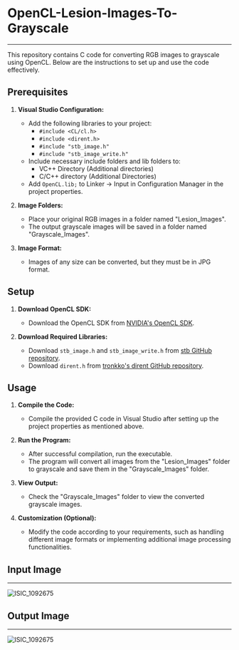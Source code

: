 # OpenCL-Lesion-Images-To-Grayscale
---

This repository contains C code for converting RGB images to grayscale using OpenCL. Below are the instructions to set up and use the code effectively.

## Prerequisites

1. **Visual Studio Configuration:**
   - Add the following libraries to your project:
     - `#include <CL/cl.h>`
     - `#include <dirent.h>`
     - `#include "stb_image.h"`
     - `#include "stb_image_write.h"`
   - Include necessary include folders and lib folders to:
     - VC++ Directory (Additional directories)
     - C/C++ directory (Additional Directories)
   - Add `OpenCL.lib;` to Linker -> Input in Configuration Manager in the project properties.

2. **Image Folders:**
   - Place your original RGB images in a folder named "Lesion_Images".
   - The output grayscale images will be saved in a folder named "Grayscale_Images".

3. **Image Format:**
   - Images of any size can be converted, but they must be in JPG format.

## Setup

1. **Download OpenCL SDK:**
   - Download the OpenCL SDK from [NVIDIA's OpenCL SDK](https://developer.nvidia.com/opencl).

2. **Download Required Libraries:**
   - Download `stb_image.h` and `stb_image_write.h` from [stb GitHub repository](https://github.com/nothings/stb/tree/master).
   - Download `dirent.h` from [tronkko's dirent GitHub repository](https://github.com/tronkko/dirent/tree/master).

## Usage

1. **Compile the Code:**
   - Compile the provided C code in Visual Studio after setting up the project properties as mentioned above.

2. **Run the Program:**
   - After successful compilation, run the executable.
   - The program will convert all images from the "Lesion_Images" folder to grayscale and save them in the "Grayscale_Images" folder.

3. **View Output:**
   - Check the "Grayscale_Images" folder to view the converted grayscale images.

4. **Customization (Optional):**
   - Modify the code according to your requirements, such as handling different image formats or implementing additional image processing functionalities.


## Input Image

---

![ISIC_1092675](https://github.com/IbrahimRao/OpenCL-Lesion-Images-To-Grayscale/assets/66884608/cd0d17b8-8af9-4e35-a532-bc0c903a99c0)


## Output Image

---

![ISIC_1092675](https://github.com/IbrahimRao/OpenCL-Lesion-Images-To-Grayscale/assets/66884608/a1b553c5-ac18-4e1c-bf63-e8889d3487fb)
